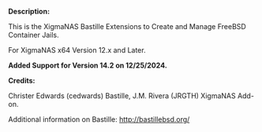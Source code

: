 **Description:**

 This is the XigmaNAS Bastille Extensions to Create and Manage FreeBSD Container Jails.

 For XigmaNAS x64 Version 12.x and Later.  

 **Added Support for Version 14.2 on 12/25/2024.**

**Credits:**

 Christer Edwards (cedwards) Bastille, J.M. Rivera (JRGTH) XigmaNAS Add-on.

Additional information on Bastille: <a href="http://bastillebsd.org/">http://bastillebsd.org/</a>
